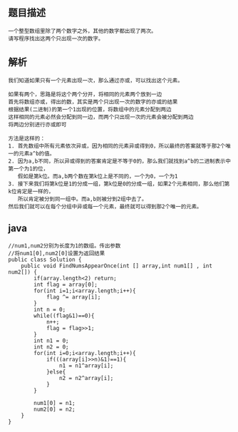 ## 题目描述

    一个整型数组里除了两个数字之外，其他的数字都出现了两次。
    请写程序找出这两个只出现一次的数字。

## 解析
    
    我们知道如果只有一个元素出现一次，那么通过亦或，可以找出这个元素。
    
    如果有两个，思路是将这个两个分开，将相同的元素两个放到一边
    首先将数组亦或，得出的数，其实是两个只出现一次的数字的亦或的结果
    根据结果(二进制)的第一个1出现的位置，将数组中的元素分配到两边
    这样相同的元素必然会分配到同一边，而两个只出现一次的元素会被分配到两边
    将两边分别进行亦或即可
    
    方法是这样的：
    1. 首先数组中所有元素依次异或，因为相同的元素异或得到0，所以最终的答案就等于那2个唯一的元素a^b的值。
    2. 因为a,b不同，所以异或得到的答案肯定是不等于0的，那么我们就找到a^b的二进制表示中第一个为1的位，
       假如是第k位。而a,b两个数在第k位上是不同的，一个为0，一个为1
    3. 接下来我们将第k位是1的分成一组，第k位是0的分成一组，如果2个元素相同，那么他们第k位肯定是一样的，
       所以肯定被分到同一组中。而a,b则被分到2组中去了。
    然后我们就可以在每个分组中异或每一个元素，最终就可以得到那2个唯一的元素。
    
    
## java

    //num1,num2分别为长度为1的数组。传出参数  
    //将num1[0],num2[0]设置为返回结果  
    public class Solution {  
        public void FindNumsAppearOnce(int [] array,int num1[] , int num2[]) {  
            if(array.length<2) return;  
            int flag = array[0];  
            for(int i=1;i<array.length;i++){  
                flag ^= array[i];  
            }  
            int n = 0;         
            while((flag&1)==0){  
                n++;  
                flag = flag>>1;  
            }  
            int n1 = 0;  
            int n2 = 0;  
            for(int i=0;i<array.length;i++){  
                if(((array[i]>>n)&1)==1){  
                    n1 = n1^array[i];  
                }else{  
                    n2 = n2^array[i];  
                }  
            }  
           
            num1[0] = n1;  
            num2[0] = n2;  
        }  
    } 